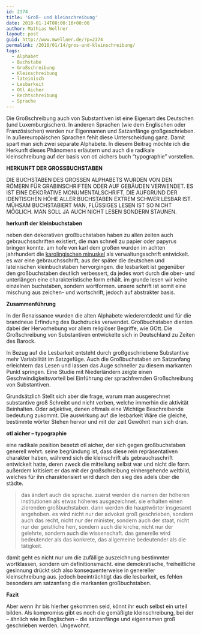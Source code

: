 ```yaml
---
id: 2374
title: 'Groß- und kleinschreibung'
date: 2010-01-14T00:00:16+00:00
author: Mathias Wellner
layout: post
guid: http://www.mwellner.de/?p=2374
permalink: /2010/01/14/gros-und-kleinschreibung/
tags:
  - Alphabet
  - Buchstabe
  - Großschreibung
  - Kleinschreibung
  - lateinisch
  - Lesbarkeit
  - Otl Aicher
  - Rechtschreibung
  - Sprache
---
```

Die Großschreibung auch von Substantiven ist eine Eigenart des Deutschen (und Luxemburgischen). In anderen Sprachen (wie dem Englischen oder Französischen) werden nur Eigennamen und Satzanfänge großgeschrieben. In außereuropäischen Sprachen fehlt diese Unterscheidung ganz. Damit spart man sich zwei separate Alphabete. In diesem Beitrag möchte ich die Herkunft dieses Phänomens erläutern und auch die radikale kleinschreibung auf der basis von otl aichers buch &#8220;typographie&#8221; vorstellen. 

**HERKUNFT DER GROSSBUCHSTABEN**

DIE BUCHSTABEN DES GROSSEN ALPHABETS WURDEN VON DEN RÖMERN FÜR GRABINSCHRIFTEN ODER AUF GEBÄUDEN VERWENDET. ES IST EINE DEKORATIVE MONUMENTALSCHRIFT, DIE AUFGRUND DER IDENTISCHEN HÖHE ALLER BUCHSTABEN EXTREM SCHWER LESBAR IST. MÜHSAM BUCHSTABIERT MAN, FLÜSSIGES LESEN IST SO NICHT MÖGLICH. MAN SOLL JA AUCH NICHT LESEN SONDERN STAUNEN.

**herkunft der kleinbuchstaben**

neben den dekorativen großbuchstaben haben zu allen zeiten auch gebrauchsschriften existiert, die man schnell zu papier oder papyrus bringen konnte. am hofe von karl dem großen wurden im achten jahrhundert die [karolingischen minuskel](http://de.wikipedia.org/wiki/Karolingische_Minuskel) als verwaltungsschrift entwickelt. es war eine gebrauchsschrift, aus der später die deutschen und lateinischen kleinbuchstaben hervorgingen. die lesbarkeit ist gegenüber den großbuchstaben deutlich verbessert, da jedes wort durch die ober- und unterlängen eine charakteristische form erhält. im grunde lesen wir keine einzelnen buchstaben, sondern wortformen. unsere schrift ist somit eine mischung aus zeichen- und wortschrift, jedoch auf abstrakter basis. 

**Zusammenführung**

In der Renaissance wurden die alten Alphabete wiederentdeckt und für die brandneue Erfindung des Buchdrucks verwendet. Großbuchstaben dienten dabei der Hervorhebung vor allem religiöser Begriffe, wie GOtt. Die Großschreibung von Substantiven entwickelte sich in Deutschland zu Zeiten des Barock. 

In Bezug auf die Lesbarkeit entsteht durch großgeschriebene Substantive mehr Variabilität im Satzgefüge. Auch die Großbuchstaben am Satzanfang erleichtern das Lesen und lassen das Auge schneller zu diesem markanten Punkt springen. Eine Studie mit Niederländern zeigte einen Geschwindigkeitsvorteil bei Einführung der sprachfremden Großschreibung von Substantiven. 

Grundsätzlich Stellt sich aber die frage, warum man ausgerechnet substantive groß Schreibt und nicht verben, welche immerhin die aktivität Beinhalten. Oder adjektive, denen oftmals eine Wichtige Beschreibende bedeutung zukommt. Die auswirkung auf die lesbarkeit Wäre die gleiche, bestimmte wörter Stehen hervor und mit der zeit Gewöhnt man sich dran. 

**otl aicher &ndash; typographie**

eine radikale position besetzt otl aicher, der sich gegen großbuchstaben generell wehrt. seine begründung ist, dass diese rein repräsentativen charakter haben, während sich die kleinschrift als gebrauchsschrift entwickelt hatte, deren zweck die mitteilung selbst war und nicht die form. außerdem kritisiert er das mit der großschreibung einhergehende weltbild, welches für ihn charakterisiert wird durch den sieg des adels über die städte. 

> das ändert auch die sprache. zuerst werden die namen der höheren institutionen als etwas höheres ausgezeichnet. sie erhalten einen zierenden großbuchstaben. dann werden die hauptwörter insgesamt angehoben. es wird nicht nur der advokat groß geschrieben, sondern auch das recht, nicht nur der minister, sondern auch der staat, nicht nur der geistliche herr, sondern auch die kirche, nicht nur der gelehrte, sondern auch die wissenschaft. das generelle wird bedeutender als das konkrete, das allgemeine bedeutender als die tätigkeit. 

damit geht es nicht nur um die zufällige auszeichnung bestimmter wortklassen, sondern um definitionsmacht. eine demokratische, freiheitliche gesinnung drückt sich also konsequenterweise in genereller kleinschreibung aus. jedoch beeinträchtigt das die lesbarkeit, es fehlen besonders am satzanfang die markanten großbuchstaben. 

**Fazit**

Aber wenn ihr bis hierher gekommen seid, könnt ihr euch selbst ein urteil bilden. Als kompromiss gibt es noch die gemäßigte kleinschreibung, bei der &ndash; ähnlich wie im Englischen &ndash; die satzanfänge und eigennamen groß geschrieben werden. Ungewohnt.